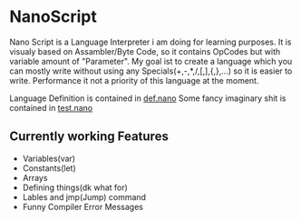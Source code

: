 # NanoScript
 Nano Script is a Language Interpreter i am doing for learning purposes.
 It is visualy based on Assambler/Byte Code, so it contains OpCodes but with variable amount of "Parameter".
 My goal ist to create a language which you can mostly write without using any Specials(+,-,*,/,[,],{,},...) so it is easier to write.
 Performance it not a priority of this language at the moment.

 Language Definition is contained in [def.nano](./Nano/def.nano)
 Some fancy imaginary shit is contained in [test.nano](./Nano/Test.nano)
## Currently working Features
 + Variables(var)
 + Constants(let)
 + Arrays
 + Defining things(dk what for)
 + Lables and jmp(Jump) command
 + Funny Compiler Error Messages
